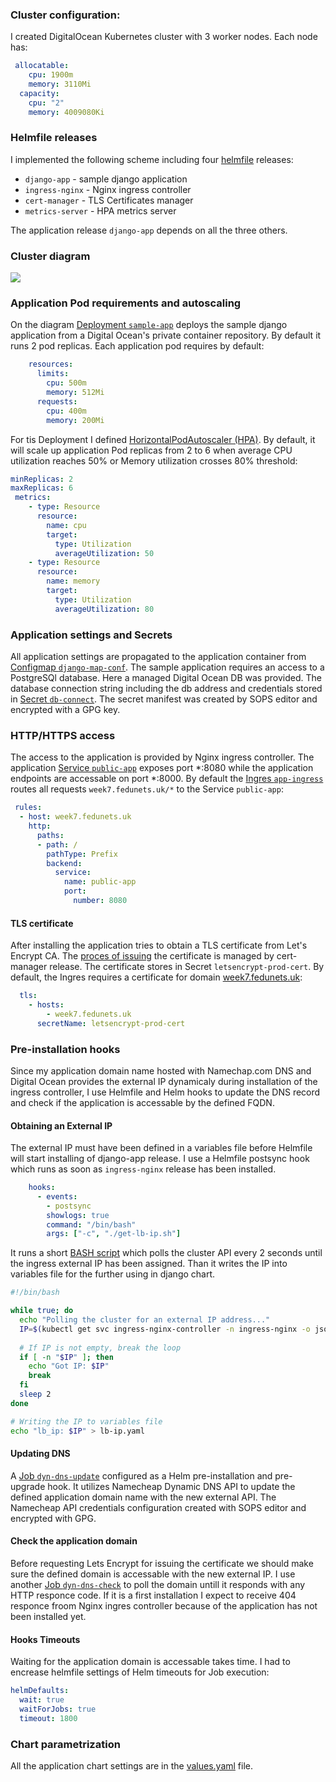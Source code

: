 ### Cluster configuration:
I created DigitalOcean Kubernetes cluster with 3 worker nodes. Each node has:
```yaml
 allocatable:
    cpu: 1900m
    memory: 3110Mi
  capacity:
    cpu: "2"
    memory: 4009080Ki
```
### Helmfile releases
I implemented the following scheme including four [helmfile](digitalocean/helm/helmfile.yaml) releases: 
- `django-app` - sample django application
- `ingress-nginx` - Nginx ingress controller
- `cert-manager` - TLS Certificates manager
- `metrics-server` - HPA metrics server

The application release `django-app` depends on all the three others. 

### Cluster diagram
![](docs/cluster.png)

### Application Pod requirements and autoscaling
On the diagram [Deployment `sample-app`](digitalocean/helm/django-app/templates/deployment-app.yaml) deploys the sample django application from a Digital Ocean's private container repository. By default it runs 2 pod replicas. Each application pod requires by default:
```yaml
    resources:
      limits:
        cpu: 500m
        memory: 512Mi
      requests:
        cpu: 400m
        memory: 200Mi
```
For tis Deployment I defined [HorizontalPodAutoscaler (HPA)](digitalocean/helm/django-app/templates/autoscale-app.yaml). By default, it will scale up application Pod replicas from 2 to 6 when average CPU utilization reaches 50% or Memory utilization crosses 80% threshold:
```yaml
minReplicas: 2
maxReplicas: 6
 metrics:
    - type: Resource
      resource:
        name: cpu
        target:
          type: Utilization
          averageUtilization: 50
    - type: Resource
      resource:
        name: memory
        target:
          type: Utilization
          averageUtilization: 80
```
### Application settings and Secrets
All application settings are propagated to the application container from [Configmap `django-map-conf`](digitalocean/helm/django-app/templates/configmap-app-conf.yaml). 
The sample application requires an access to a PostgreSQl database. Here a managed Digital Ocean DB was provided. The database connection string including the db address and credentials stored in [Secret `db-connect`](digitalocean/helm/django-app/templates/secrets.yaml). The secret manifest was created by SOPS editor and  encrypted with a GPG key. 

### HTTP/HTTPS access
The access to the application is provided by Nginx ingress controller. The application [Service `public-app`](digitalocean/helm/django-app/templates/service-app.yaml) exposes port *:8080 while the application endpoints are accessable on port *:8000. By default the [Ingres `app-ingress`](digitalocean/helm/django-app/templates/ingress-app.yaml) routes all requests `week7.fedunets.uk/*` to the Service `public-app`:
```yaml
 rules:
  - host: week7.fedunets.uk
    http:    
      paths:
      - path: /
        pathType: Prefix
        backend:
          service:
            name: public-app
            port:
              number: 8080
```
#### TLS certificate
After installing the application tries to obtain a TLS certificate from Let's Encrypt CA. The [proces of issuing](digitalocean/helm/django-app/templates/issuer-cert.yaml) the certificate is managed by cert-manager release. The certificate stores in Secret `letsencrypt-prod-cert`.
By default, the Ingres requires a certificate for domain [week7.fedunets.uk](https://week7.fedunets.uk/):
```yaml
  tls:
    - hosts:
        - week7.fedunets.uk
      secretName: letsencrypt-prod-cert
```

### Pre-installation hooks
Since my application domain name hosted with Namechap.com DNS and Digital Ocean provides the external IP dynamicaly during installation of the ingress controller, I use Helmfile and Helm hooks to update the DNS record and check if the application is accessable by the defined FQDN.
#### Obtaining an External IP
The external IP must have been defined in a variables file before Helmfile will start installing of django-app release. I use a Helmfile postsync hook which runs as soon as `ingress-nginx` release has been installed. 
```yaml
    hooks:
      - events: 
        - postsync
        showlogs: true
        command: "/bin/bash"
        args: ["-c", "./get-lb-ip.sh"]  
```
It runs a short [BASH script](digitalocean/helm/get-lb-ip.sh) which polls the cluster API every 2 seconds until the ingress external IP has been assigned. Than it writes the IP into variables file for the further using in django chart.
```bash
#!/bin/bash

while true; do
  echo "Polling the cluster for an external IP address..."
  IP=$(kubectl get svc ingress-nginx-controller -n ingress-nginx -o jsonpath={.status.loadBalancer.ingress[0].ip})
  
  # If IP is not empty, break the loop
  if [ -n "$IP" ]; then
    echo "Got IP: $IP"
    break
  fi
  sleep 2
done

# Writing the IP to variables file
echo "lb_ip: $IP" > lb-ip.yaml
```
#### Updating DNS
A [Job `dyn-dns-update`](digitalocean/helm/django-app/templates/hook-dyndns-upd.yaml) configured as a Helm pre-installation and pre-upgrade hook. It utilizes Namecheap Dynamic DNS API to update the defined application domain name with the new external API. The Namecheap API credentials configuration created with SOPS editor and encrypted with GPG. 

#### Check the application domain
Before requesting Lets Encrypt for issuing the certificate we should make sure the defined domain is accessable with the new external IP. I use another [Job `dyn-dns-check`](digitalocean/helm/django-app/templates/hook-dyndns-upd.yaml) to poll the domain untill it responds with any HTTP responce code. If it is a first installation I expect to receive 404 responce froom Nginx ingres controller because of the application has not been installed yet.

#### Hooks Timeouts
Waiting for the application domain is accessable takes time. I had to encrease helmfile settings of Helm timeouts for Job execution:
```yaml
helmDefaults:
  wait: true
  waitForJobs: true
  timeout: 1800
```

### Chart parametrization
All the application chart settings are in the [values.yaml](digitalocean/helm/django-app/values.yaml) file.


